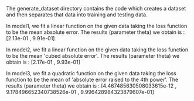 The generate_dataset directory contains the code which creates a dataset and then separates that data into training and testing data.

In model1, we fit a linear function on the given data taking the loss function to be the mean absolute error.
The results (parameter theta) we obtain is : [2.13e-01 , 9.91e-01]

In model2, we fit a linear function on the given data taking the loss function to be the mean 'cubed absolute error'.
The results (parameter theta) we obtain is : [2.17e-01 , 9.93e-01]

In model3, we fit a quadratic function on the given data taking the loss function to be the mean of 'absolute error raised to the 4th power'.
The results (parameter theta) we obtain is : [4.467485630508033615e-12 , 9.178496652340738526e-01 , 9.996428984323879607e-01]

